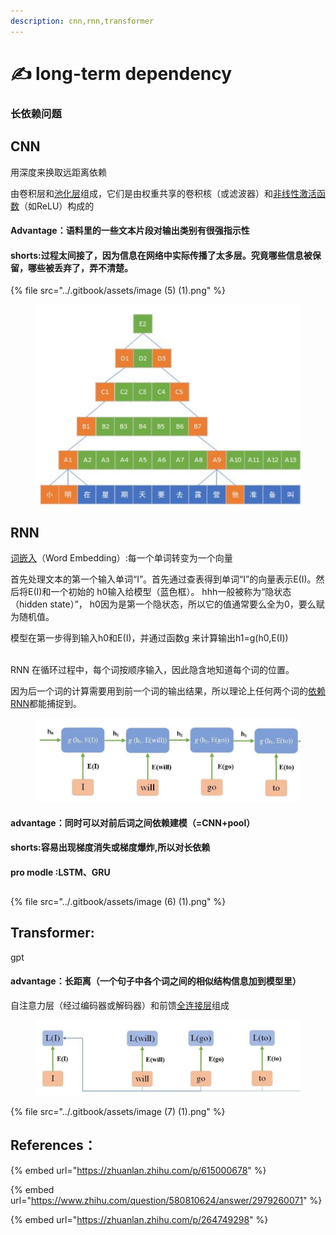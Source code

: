 ```yaml
---
description: cnn,rnn,transformer
---
```


# ✍ long-term dependency

### 长依赖问题

## CNN



用深度来换取远距离依赖



由卷积层和[池化层](https://www.zhihu.com/search?q=%E6%B1%A0%E5%8C%96%E5%B1%82\&search\_source=Entity\&hybrid\_search\_source=Entity\&hybrid\_search\_extra=%7B%22sourceType%22%3A%22answer%22%2C%22sourceId%22%3A%222839550750%22%7D)组成，它们是由权重共享的卷积核（或滤波器）和[非线性激活函数](https://www.zhihu.com/search?q=%E9%9D%9E%E7%BA%BF%E6%80%A7%E6%BF%80%E6%B4%BB%E5%87%BD%E6%95%B0\&search\_source=Entity\&hybrid\_search\_source=Entity\&hybrid\_search\_extra=%7B%22sourceType%22%3A%22answer%22%2C%22sourceId%22%3A%222839550750%22%7D)（如ReLU）构成的

#### Advantage：语料里的一些文本片段对输出类别有很强指示性

#### shorts:过程太间接了，因为信息在网络中实际传播了太多层。究竟哪些信息被保留，哪些被丢弃了，弄不清楚。

{% file src="../.gitbook/assets/image (5) (1).png" %}

<figure><img src="../.gitbook/assets/image (5) (1).png" alt=""><figcaption></figcaption></figure>

## RNN

[词嵌入](https://www.zhihu.com/search?q=%E8%AF%8D%E5%B5%8C%E5%85%A5\&search\_source=Entity\&hybrid\_search\_source=Entity\&hybrid\_search\_extra=%7B%22sourceType%22%3A%22answer%22%2C%22sourceId%22%3A2979260071%7D)（Word Embedding）:每一个单词转变为一个向量

首先处理文本的第一个输入单词“I”。首先通过查表得到单词“I”的向量表示E(I)。然后将E(I)和一个初始的 h0输入给模型（蓝色框）。 hhh一般被称为“隐状态（hidden state）”， h0因为是第一个隐状态，所以它的值通常要么全为0，要么赋为随机值。

模型在第一步得到输入h0和E(I)，并通过函数g 来计算输出h1=g(h0,E(I))



\
RNN 在循环过程中，每个词按顺序输入，因此隐含地知道每个词的位置。

因为后一个词的计算需要用到前一个词的输出结果，所以理论上任何两个词的[依赖RNN](https://www.zhihu.com/search?q=%E4%BE%9D%E8%B5%96RNN\&search\_source=Entity\&hybrid\_search\_source=Entity\&hybrid\_search\_extra=%7B%22sourceType%22%3A%22answer%22%2C%22sourceId%22%3A2979260071%7D)都能捕捉到。

<figure><img src="../.gitbook/assets/image (8) (1).png" alt=""><figcaption></figcaption></figure>

#### advantage：同时可以对前后词之间依赖建模（=CNN+pool）

#### shorts:容易出现梯度消失或梯度爆炸,所以对长依赖

#### pro modle :LSTM、GRU



##

{% file src="../.gitbook/assets/image (6) (1).png" %}

##

## Transformer:

gpt

#### advantage：长距离（一个句子中各个词之间的相似结构信息加到模型里）

自注意力层（经过编码器或解码器）和前馈[全连接层](https://www.zhihu.com/search?q=%E5%85%A8%E8%BF%9E%E6%8E%A5%E5%B1%82\&search\_source=Entity\&hybrid\_search\_source=Entity\&hybrid\_search\_extra=%7B%22sourceType%22%3A%22answer%22%2C%22sourceId%22%3A%222839550750%22%7D)组成

<figure><img src="../.gitbook/assets/image (7) (1).png" alt=""><figcaption></figcaption></figure>





{% file src="../.gitbook/assets/image (7) (1).png" %}

## References：

{% embed url="https://zhuanlan.zhihu.com/p/615000678" %}

{% embed url="https://www.zhihu.com/question/580810624/answer/2979260071" %}

{% embed url="https://zhuanlan.zhihu.com/p/264749298" %}
